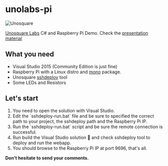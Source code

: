 # unolabs-pi

![Unosquare](http://unosquare.github.io/assets/logo.png)

[Unosquare Labs](http://unosquare.github.io/) C# and Raspberry Pi Demo. Check the [presentation material](https://github.com/unosquare/unolabs-pi/blob/master/documents/Unosquare%20-%20Meetups%20-%20.Net%20On%20Embedded%20Devices%20-%202015-10-14.pptx)

## What you need

* Visual Studio 2015 (Community Edition is just fine)
* Raspberry Pi with a Linux distro and [mono](http://www.mono-project.com/) package.
* Unosquare [sshdeploy](https://github.com/unosquare/sshdeploy) tool 
* Some LEDs and Resistors

## Let's start

1. You need to open the solution with Visual Studio.
2. Edit the ´sshdeploy-run.bat´ file and be sure to specified the correct path to your project, the sshdeploy path and the Raspberry Pi IP.
3. Run the ´sshdeploy-run.bat´ script and be sure the remote connection is successful.
4. Run build the Visual Studio solution :space_invader: and check sshdeploy tool to deploy and run the webapp.
5. You should browse to the Raspberry Pi IP at port 9696, that's all.

**Don't hesitate to send your comments.**
